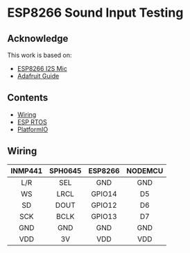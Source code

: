 # ESP8266 Sound Input Testing

## Acknowledge

This work is based on:

- [ESP8266 I2S Mic]()
- [Adafruit Guide](https://learn.adafruit.com/adafruit-i2s-mems-microphone-breakout)

## Contents

- [Wiring](#wiring)
- [ESP RTOS](#rtos)
- [PlatformIO](#platformio)

## Wiring

| INMP441 | SPH0645 | ESP8266 | NODEMCU |
|:-------:|:-------:|:-------:|:-------:|
| L/R | SEL | GND | GND |
| WS | LRCL | GPIO14 | D5 |
| SD | DOUT | GPIO12 | D6 |
| SCK | BCLK | GPIO13 | D7 |
| GND | GND | GND | GND |
| VDD | 3V | VDD | VDD |


